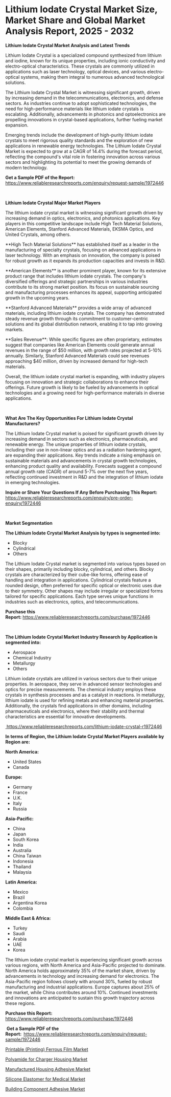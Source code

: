 <p><h1>Lithium Iodate Crystal Market Size, Market Share and Global Market Analysis Report, 2025 - 2032</h1></p><p><strong>Lithium Iodate Crystal Market Analysis and Latest Trends</strong></p>
<p><p>Lithium Iodate Crystal is a specialized compound synthesized from lithium and iodine, known for its unique properties, including ionic conductivity and electro-optical characteristics. These crystals are commonly utilized in applications such as laser technology, optical devices, and various electro-optical systems, making them integral to numerous advanced technological solutions.</p><p>The Lithium Iodate Crystal Market is witnessing significant growth, driven by increasing demand in the telecommunications, electronics, and defense sectors. As industries continue to adopt sophisticated technologies, the need for high-performance materials like lithium iodate crystals is escalating. Additionally, advancements in photonics and optoelectronics are propelling innovations in crystal-based applications, further fueling market expansion.</p><p>Emerging trends include the development of high-purity lithium iodate crystals to meet rigorous quality standards and the exploration of new applications in renewable energy technologies. The Lithium Iodate Crystal Market is expected to grow at a CAGR of 14.4% during the forecast period, reflecting the compound's vital role in fostering innovation across various sectors and highlighting its potential to meet the growing demands of modern technology.</p></p>
<p><strong>Get a Sample PDF of the Report:&nbsp;</strong> <a href="https://www.reliableresearchreports.com/enquiry/request-sample/1972446?utm_campaign=83&utm_medium=2&utm_source=Github&utm_content=ia&utm_term=04022025&utm_id=lithium-iodate-crystal">https://www.reliableresearchreports.com/enquiry/request-sample/1972446</a></p>
<p>&nbsp;</p>
<p><strong>Lithium Iodate Crystal Major Market Players</strong></p>
<p><p>The lithium iodate crystal market is witnessing significant growth driven by increasing demand in optics, electronics, and photonics applications. Key players in this competitive landscape include High Tech Material Solutions, American Elements, Stanford Advanced Materials, EKSMA Optics, and United Crystals, among others.</p><p>**High Tech Material Solutions** has established itself as a leader in the manufacturing of specialty crystals, focusing on advanced applications in laser technology. With an emphasis on innovation, the company is poised for robust growth as it expands its production capacities and invests in R&D.</p><p>**American Elements** is another prominent player, known for its extensive product range that includes lithium iodate crystals. The company's diversified offerings and strategic partnerships in various industries contribute to its strong market position. Its focus on sustainable sourcing and manufacturing processes enhances its appeal, supporting anticipated growth in the upcoming years.</p><p>**Stanford Advanced Materials** provides a wide array of advanced materials, including lithium iodate crystals. The company has demonstrated steady revenue growth through its commitment to customer-centric solutions and its global distribution network, enabling it to tap into growing markets.</p><p>**Sales Revenue**: While specific figures are often proprietary, estimates suggest that companies like American Elements could generate annual revenues in the range of $50 million, with growth rates projected at 5-10% annually. Similarly, Stanford Advanced Materials could see revenues approaching $40 million, driven by increased demand for high-tech materials.</p><p>Overall, the lithium iodate crystal market is expanding, with industry players focusing on innovation and strategic collaborations to enhance their offerings. Future growth is likely to be fueled by advancements in optical technologies and a growing need for high-performance materials in diverse applications.</p></p>
<p>&nbsp;</p>
<p><strong>What Are The Key Opportunities For Lithium Iodate Crystal Manufacturers?</strong></p>
<p><p>The Lithium Iodate Crystal market is poised for significant growth driven by increasing demand in sectors such as electronics, pharmaceuticals, and renewable energy. The unique properties of lithium iodate crystals, including their use in non-linear optics and as a radiation hardening agent, are expanding their applications. Key trends indicate a rising emphasis on sustainable materials and advancements in crystal growth technologies, enhancing product quality and availability. Forecasts suggest a compound annual growth rate (CAGR) of around 5-7% over the next five years, reflecting continued investment in R&D and the integration of lithium iodate in emerging technologies.</p></p>
<p><strong>Inquire or Share Your Questions If Any Before Purchasing This Report:</strong> <a href="https://www.reliableresearchreports.com/enquiry/pre-order-enquiry/1972446?utm_campaign=83&utm_medium=2&utm_source=Github&utm_content=ia&utm_term=04022025&utm_id=lithium-iodate-crystal">https://www.reliableresearchreports.com/enquiry/pre-order-enquiry/1972446</a></p>
<p>&nbsp;</p>
<p><strong>Market Segmentation</strong></p>
<p><strong>The Lithium Iodate Crystal Market Analysis by types is segmented into:</strong></p>
<p><ul><li>Blocky</li><li>Cylindrical</li><li>Others</li></ul></p>
<p><p>The Lithium Iodate Crystal market is segmented into various types based on their shapes, primarily including blocky, cylindrical, and others. Blocky crystals are characterized by their cube-like forms, offering ease of handling and integration in applications. Cylindrical crystals feature a rounded design, often preferred for specific optical or electronic uses due to their symmetry. Other shapes may include irregular or specialized forms tailored for specific applications. Each type serves unique functions in industries such as electronics, optics, and telecommunications.</p></p>
<p><strong>Purchase this Report:&nbsp;</strong><a href="https://www.reliableresearchreports.com/purchase/1972446?utm_campaign=83&utm_medium=2&utm_source=Github&utm_content=ia&utm_term=04022025&utm_id=lithium-iodate-crystal">https://www.reliableresearchreports.com/purchase/1972446</a></p>
<p>&nbsp;</p>
<p><strong>The Lithium Iodate Crystal Market Industry Research by Application is segmented into:</strong></p>
<p><ul><li>Aerospace</li><li>Chemical Industry</li><li>Metallurgy</li><li>Others</li></ul></p>
<p><p>Lithium iodate crystals are utilized in various sectors due to their unique properties. In aerospace, they serve in advanced sensor technologies and optics for precise measurements. The chemical industry employs these crystals in synthesis processes and as a catalyst in reactions. In metallurgy, lithium iodate is used for refining metals and enhancing material properties. Additionally, the crystals find applications in other domains, including pharmaceuticals and electronics, where their stability and thermal characteristics are essential for innovative developments.</p></p>
<p><a href="https://www.reliableresearchreports.com/lithium-iodate-crystal-r1972446?utm_campaign=83&utm_medium=2&utm_source=Github&utm_content=ia&utm_term=04022025&utm_id=lithium-iodate-crystal">&nbsp;https://www.reliableresearchreports.com/lithium-iodate-crystal-r1972446</a></p>
<p><strong>In terms of Region, the Lithium Iodate Crystal Market Players available by Region are:</strong></p>
<p>
    <p> <strong> North America: </strong>
        <ul>
            <li>United States</li>
            <li>Canada</li>
        </ul>
        </p> 
    <p> <strong> Europe: </strong>
        <ul>
            <li>Germany</li>
            <li>France</li>
            <li>U.K.</li>
            <li>Italy</li>
            <li>Russia</li>
        </ul>
        </p> 
    <p> <strong> Asia-Pacific: </strong>
        <ul>
            <li>China</li>
            <li>Japan</li>
            <li>South Korea</li>
            <li>India</li>
            <li>Australia</li>
            <li>China Taiwan</li>
            <li>Indonesia</li>
            <li>Thailand</li>
            <li>Malaysia</li>
        </ul>
        </p> 
    <p> <strong> Latin America: </strong>
        <ul>
            <li>Mexico</li>
            <li>Brazil</li>
            <li>Argentina Korea</li>
            <li>Colombia</li>
        </ul>
        </p> 
    <p> <strong> Middle East & Africa: </strong>
        <ul>
            <li>Turkey</li>
            <li>Saudi</li>
            <li>Arabia</li>
            <li>UAE</li>
            <li>Korea</li>
        </ul>
    </p>
    </p>
<p><p>The lithium iodate crystal market is experiencing significant growth across various regions, with North America and Asia-Pacific projected to dominate. North America holds approximately 35% of the market share, driven by advancements in technology and increasing demand for electronics. The Asia-Pacific region follows closely with around 30%, fueled by robust manufacturing and industrial applications. Europe captures about 25% of the market, while China contributes around 10%. Continued investments and innovations are anticipated to sustain this growth trajectory across these regions.</p></p>
<p><strong>Purchase this Report: </strong><a href="https://www.reliableresearchreports.com/purchase/1972446?utm_campaign=83&utm_medium=2&utm_source=Github&utm_content=ia&utm_term=04022025&utm_id=lithium-iodate-crystal">https://www.reliableresearchreports.com/purchase/1972446</a></p>
<p>&nbsp;<strong>Get a Sample PDF of the Report:&nbsp;&nbsp;</strong><a href="https://www.reliableresearchreports.com/enquiry/request-sample/1972446?utm_campaign=83&utm_medium=2&utm_source=Github&utm_content=ia&utm_term=04022025&utm_id=lithium-iodate-crystal">https://www.reliableresearchreports.com/enquiry/request-sample/1972446</a></p>
<p><strong></strong></p>
<p><p><a href="https://github.com/phumlaaijem/Market-Research-Report-List-1/blob/main/printable-printing-ferrous-film-market.md?utm_campaign=83&utm_medium=2&utm_source=Github&utm_content=ia&utm_term=04022025&utm_id=lithium-iodate-crystal">Printable (Printing) Ferrous Film Market</a></p><p><a href="https://github.com/AlisaRowe24/Market-Research-Report-List-1/blob/main/polyamide-for-charger-housing-market.md?utm_campaign=83&utm_medium=2&utm_source=Github&utm_content=ia&utm_term=04022025&utm_id=lithium-iodate-crystal">Polyamide for Charger Housing Market</a></p><p><a href="https://github.com/jaquelynhasenaue8/Market-Research-Report-List-1/blob/main/manufactured-housing-adhesive-market.md?utm_campaign=83&utm_medium=2&utm_source=Github&utm_content=ia&utm_term=04022025&utm_id=lithium-iodate-crystal">Manufactured Housing Adhesive Market</a></p><p><a href="https://github.com/arvelm4nthig/Market-Research-Report-List-1/blob/main/silicone-elastomer-for-medical-market.md?utm_campaign=83&utm_medium=2&utm_source=Github&utm_content=ia&utm_term=04022025&utm_id=lithium-iodate-crystal">Silicone Elastomer for Medical Market</a></p><p><a href="https://github.com/xanaanenkaly/Market-Research-Report-List-1/blob/main/building-component-adhesive-market.md?utm_campaign=83&utm_medium=2&utm_source=Github&utm_content=ia&utm_term=04022025&utm_id=lithium-iodate-crystal">Building Component Adhesive Market</a></p></p>